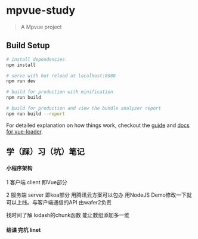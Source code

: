 # mpvue-study

> A Mpvue project

## Build Setup

``` bash
# install dependencies
npm install

# serve with hot reload at localhost:8080
npm run dev

# build for production with minification
npm run build

# build for production and view the bundle analyzer report
npm run build --report
```

For detailed explanation on how things work, checkout the [guide](http://vuejs-templates.github.io/webpack/) and [docs for vue-loader](http://vuejs.github.io/vue-loader).

## 学（踩）习（坑）笔记

#### 小程序架构

1 客户端 client 即Vue部分

2 服务端 server 即koa部分 用腾讯云方案可以包办 用NodeJS Demo修改一下就可以上线。与客户端通信的API 由wafer2负责

找时间了解 lodash的chunk函数 能让数组添加多一维

#### 结课 完坑 linet
